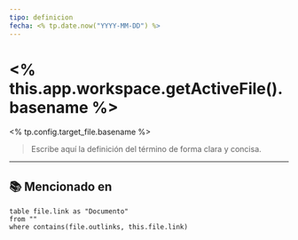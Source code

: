 ```yaml
---
tipo: definicion
fecha: <% tp.date.now("YYYY-MM-DD") %>
---
```

# <% this.app.workspace.getActiveFile().basename %>
<% tp.config.target_file.basename %>

> Escribe aquí la definición del término de forma clara y concisa.

---

## 📚 Mencionado en

```dataview
table file.link as "Documento"
from ""
where contains(file.outlinks, this.file.link)
